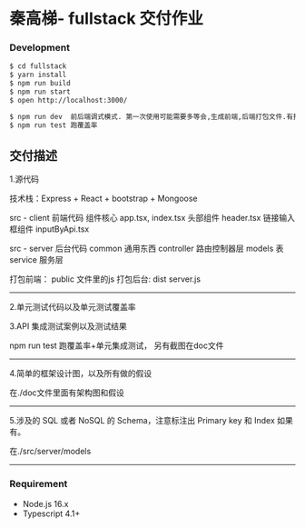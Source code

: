 # 秦高梯- fullstack 交付作业

### Development

```bash
$ cd fullstack
$ yarn install
$ npm run build
$ npm run start
$ open http://localhost:3000/

$ npm run dev  前后端调式模式. 第一次使用可能需要多等会,生成前端,后端打包文件.有报错不急.
$ npm run test 跑覆盖率
```

## 交付描述

1.源代码  

技术栈：Express + React + bootstrap + Mongoose

src - client 前端代码
         组件核心 app.tsx, index.tsx
         头部组件 header.tsx
         链接输入框组件 inputByApi.tsx

src - server 后台代码
         common 通用东西
         controller 路由控制器层
         models 表
         service 服务层

打包前端： public 文件里的js
打包后台:  dist server.js

--------------------
2.单元测试代码以及单元测试覆盖率

3.API 集成测试案例以及测试结果

npm run test 跑覆盖率+单元集成测试， 另有截图在doc文件

-------------------------------------------

4.简单的框架设计图，以及所有做的假设

在./doc文件里面有架构图和假设

--------------------------------

5.涉及的 SQL 或者 NoSQL 的 Schema，注意标注出 Primary key 和 Index 如果有。

在./src/server/models 

--------------------------------


### Requirement

- Node.js 16.x
- Typescript 4.1+
